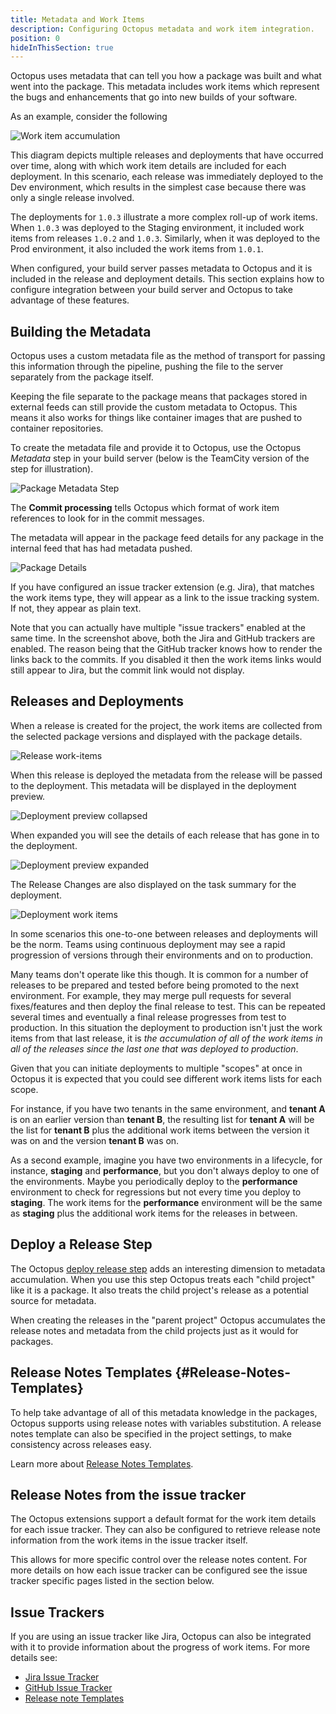 ```yaml
---
title: Metadata and Work Items
description: Configuring Octopus metadata and work item integration.
position: 0
hideInThisSection: true
---
```


Octopus uses metadata that can tell you how a package was built and what went into the package. This metadata includes work items which represent the bugs and enhancements that go into new builds of your software.

As an example, consider the following

![Work item accumulation](accumulation.png)

This diagram depicts multiple releases and deployments that have occurred over time, along with which work item details are included for each deployment. In this scenario, each release was immediately deployed to the Dev environment, which results in the simplest case because there was only a single release involved.

The deployments for `1.0.3` illustrate a more complex roll-up of work items. When `1.0.3` was deployed to the Staging environment, it included work items from releases `1.0.2` and `1.0.3`. Similarly, when it was deployed to the Prod environment, it also included the work items from `1.0.1`.

When configured, your build server passes metadata to Octopus and it is included in the release and deployment details. This section explains how to configure integration between your build server and Octopus to take advantage of these features.

## Building the Metadata

Octopus uses a custom metadata file as the method of transport for passing this information through the pipeline, pushing the file to the server separately from the package itself.

Keeping the file separate to the package means that packages stored in external feeds can still provide the custom metadata to Octopus. This means it also works for things like container images that are pushed to container repositories.

To create the metadata file and provide it to Octopus, use the Octopus _Metadata_ step in your build server (below is the TeamCity version of the step for illustration).

![Package Metadata Step](metadata-step.png)

The **Commit processing** tells Octopus which format of work item references to look for in the commit messages.

The metadata will appear in the package feed details for any package in the internal feed that has had metadata pushed.

![Package Details](package-detail.png)

If you have configured an issue tracker extension (e.g. Jira), that matches the work items type, they will appear as a link to the issue tracking system. If not, they appear as plain text.

Note that you can actually have multiple "issue trackers" enabled at the same time. In the screenshot above, both the Jira and GitHub trackers are enabled. The reason being that the GitHub tracker knows how to render the links back to the commits. If you disabled it then the work items links would still appear to Jira, but the commit link would not display.

## Releases and Deployments

When a release is created for the project, the work items are collected from the selected package versions and displayed with the package details.

![Release work-items](release-work-items.png)

When this release is deployed the metadata from the release will be passed to the deployment. This metadata will be displayed in the deployment preview.

![Deployment preview collapsed](deploy-preview-work-items.png)

When expanded you will see the details of each release that has gone in to the deployment.

![Deployment preview expanded](deploy-preview-expanded.png)

The Release Changes are also displayed on the task summary for the deployment.

![Deployment work items](deploy-work-items.png)

In some scenarios this one-to-one between releases and deployments will be the norm. Teams using continuous deployment may see a rapid progression of versions through their environments and on to production.

Many teams don't operate like this though. It is common for a number of releases to be prepared and tested before being promoted to the next environment. For example, they may merge pull requests for several fixes/features and then deploy the final release to test. This can be repeated several times and eventually a final release progresses from test to production. In this situation the deployment to production isn't just the work items from that last release, it is _the accumulation of all of the work items in all of the releases since the last one that was deployed to production_.

Given that you can initiate deployments to multiple "scopes" at once in Octopus it is expected that you could see different work items lists for each scope.

For instance, if you have two tenants in the same environment, and **tenant A** is on an earlier version than **tenant B**, the resulting list for **tenant A** will be the list for **tenant B** plus the additional work items between the version it was on and the version **tenant B** was on.

As a second example, imagine you have two environments in a lifecycle, for instance, **staging** and **performance**, but you don't always deploy to one of the environments. Maybe you periodically deploy to the **performance** environment to check for regressions but not every time you deploy to **staging**. The work items for the **performance** environment will be the same as **staging** plus the additional work items for the releases in between.

## Deploy a Release Step

The Octopus [deploy release step](https://g.octopushq.com/DeployReleaseStep) adds an interesting dimension to metadata accumulation. When you use this step Octopus treats each "child project" like it is a package. It also treats the child project's release as a potential source for metadata.

When creating the releases in the "parent project" Octopus accumulates the release notes and metadata from the child projects just as it would for packages.

## Release Notes Templates {#Release-Notes-Templates}

To help take advantage of all of this metadata knowledge in the packages, Octopus supports using release notes with variables substitution. A release notes template can also be specified in the project settings, to make consistency across releases easy.

Learn more about [Release Notes Templates](release-notes-templates.md).

## Release Notes from the issue tracker

The Octopus extensions support a default format for the work item details for each issue tracker. They can also be configured to retrieve release note information from the work items in the issue tracker itself.

This allows for more specific control over the release notes content. For more details on how each issue tracker can be configured see the issue tracker specific pages listed in the section below.

## Issue Trackers

If you are using an issue tracker like Jira, Octopus can also be integrated with it to provide information about the progress of work items. For more details see:

- [Jira Issue Tracker](/docs/api-and-integration/metadata/jira.md)
- [GitHub Issue Tracker](/docs/api-and-integration/metadata/github.md)
- [Release note Templates](/docs/api-and-integration/metadata/release-notes-templates.md)

